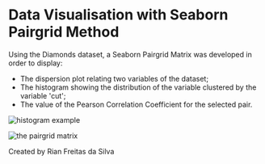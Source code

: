 # Data Visualisation with Seaborn Pairgrid Method

Using the Diamonds dataset, a Seaborn Pairgrid Matrix was developed in order to display:

- The dispersion plot relating two variables of the dataset;
- The histogram showing the distribution of the variable clustered by the variable 'cut';
- The value of the Pearson Correlation Coefficient for the selected pair.

![histogram example](https://user-images.githubusercontent.com/85463854/163593654-393f772e-e4a9-42df-a635-3d22c9bba4e0.png)

![the pairgrid matrix](https://user-images.githubusercontent.com/85463854/163593686-256cc8d9-436b-430a-900d-888fb95c8fbb.png)

Created by Rian Freitas da Silva

